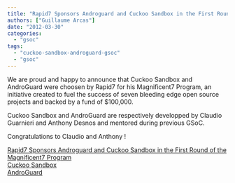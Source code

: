 ```yaml
---
title: "Rapid7 Sponsors Androguard and Cuckoo Sandbox in the First Round of the Magnificent7 Program"
authors: ["Guillaume Arcas"]
date: "2012-03-30"
categories: 
  - "gsoc"
tags: 
  - "cuckoo-sandbox-androguard-gsoc"
  - "gsoc"
---
```


We are proud and happy to announce that Cuckoo Sandbox and AndroGuard were choosen by Rapid7 for his Magnificent7 Program, an initiative created to fuel the success of seven bleeding edge open source projects and backed by a fund of $100,000. 
  
Cuckoo Sandbox and AndroGuard are respectively developped by Claudio Guarnieri and Anthony Desnos and mentored during previous GSoC.  
  
Congratulations to Claudio and Anthony !  
  
[Rapid7 Sponsors Androguard and Cuckoo Sandbox in the First Round of the Magnificent7 Program](http://www.rapid7.com/news-events/press-releases/2012/2012-magnificent7-program.jsp)  
[Cuckoo Sandbox](http://cuckoobox.org/)  
[AndroGuard](http://code.google.com/p/androguard/)
